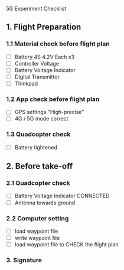 5G Experiment Checklist

## 1. Flight Preparation

### 1.1 Material check before flight plan

- [ ] Battery 4S 4.2V Each x3
- [ ] Controller Voltage
- [ ] Battery Voltage Indicator
- [ ] Digital Transmittor
- [ ] Thinkpad

### 1.2 App check before flight plan

- [ ] GPS settings "High-precise"
- [ ] 4G / 5G mode correct

### 1.3 Quadcopter check

- [ ] Battery tightened

## 2. Before take-off

### 2.1 Quadcopter check

- [ ] Battery Voltage Indicator CONNECTED
- [ ] Antenna towards ground

### 2.2 Computer setting

- [ ] load waypoint file
- [ ] write waypoint file
- [ ] load waypoint file to CHECK the flight plan

### 3. Signature

